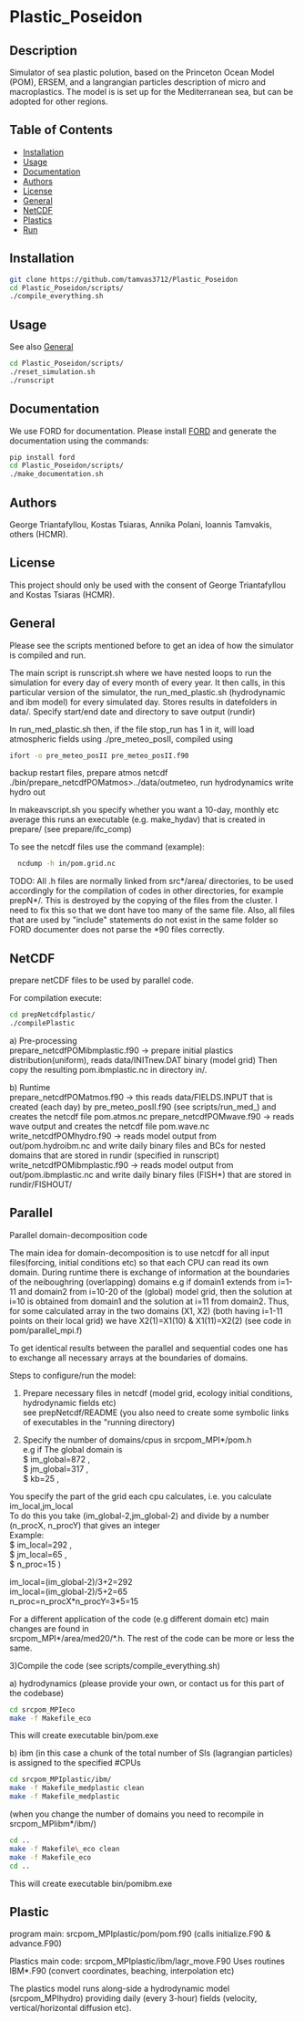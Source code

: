 # Plastic\_Poseidon 

## Description
Simulator of sea plastic polution, based on the Princeton Ocean Model (POM), ERSEM, and a langrangian particles description of micro and macroplastics. The model is is set up for the Mediterranean sea, but can be adopted for other regions. 

## Table of Contents

- [Installation](#installation)
- [Usage](#usage)
- [Documentation](#documentation)
- [Authors](#authors)
- [License](#license)
- [General](#general)
- [NetCDF](#netcdf)
- [Plastics](#plastics)
- [Run](#run)

## Installation
```bash
git clone https://github.com/tamvas3712/Plastic_Poseidon
cd Plastic_Poseidon/scripts/
./compile_everything.sh
```

## Usage
See also [General](#general)
```bash
cd Plastic_Poseidon/scripts/
./reset_simulation.sh
./runscript
```


## Documentation
We use FORD for documentation. Please install [FORD](https://forddocs.readthedocs.io/en/latest/) and generate the documentation using the commands:
```bash
pip install ford
cd Plastic_Poseidon/scripts/
./make_documentation.sh
```

## Authors
George Triantafyllou, Kostas Tsiaras, Annika Polani, Ioannis Tamvakis, others (HCMR).

## License
This project should only be used with the consent of George Triantafyllou and Kostas Tsiaras (HCMR).


## General
Please see the scripts mentioned before to get an idea of how the simulator is compiled and run.

The main script is runscript.sh where we have nested loops to run the simulation for every day of every month of every year. It then calls, in this particular version of the simulator, the run\_med\_plastic.sh (hydrodynamic and ibm model) for every simulated day. Stores results in datefolders in data/.
Specify start/end date and directory to save output (rundir) 

In run\_med\_plastic.sh then, if the file stop\_run has 1 in it, 
  will load atmospheric fields using ./pre\_meteo\_posII, compiled using 
```bash
ifort -o pre_meteo_posII pre_meteo_posII.f90
```
  backup restart files,
  prepare atmos netcdf ./bin/prepare\_netcdfPOMatmos>../data/outmeteo,
  run hydrodynamics
  write hydro out
 
In makeavscript.sh you specify whether you want a 10-day, monthly etc average
  this runs an executable (e.g. make\_hydav) that is created in prepare/ (see prepare/ifc\_comp)

 
To see the netcdf files use the command (example):
```bash
  ncdump -h in/pom.grid.nc 
```

TODO:
All .h files are normally linked from src\*/area/ directories, to be used accordingly for the compilation of codes in other directories, for example prepN\*/. This is destroyed by the copying of the files from the cluster. I need to fix this so that we dont have too many of the same file. Also, all files that are used by "include" statements do not exist in the same folder so FORD documenter does not parse the \*90 files correctly.




## NetCDF
prepare netCDF files to be used by parallel code.

For compilation execute:
```bash
cd prepNetcdfplastic/ 
./compilePlastic
```

a) Pre-processing  
prepare\_netcdfPOMibmplastic.f90 -> prepare initial plastics distribution(uniform), reads data/INITnew.DAT binary (model grid)
Then copy the resulting pom.ibmplastic.nc in directory in/.

b) Runtime  
prepare\_netcdfPOMatmos.f90  -> this reads data/FIELDS.INPUT that is created (each day) by pre\_meteo\_posII.f90 (see scripts/run\_med\_) and creates the netcdf file pom.atmos.nc
prepare\_netcdfPOMwave.f90   -> reads wave output and creates  the netcdf file pom.wave.nc
write\_netcdfPOMhydro.f90 -> reads model output from out/pom.hydroibm.nc and write daily binary files and BCs for nested domains that are stored in rundir (specified in runscript)
write\_netcdfPOMibmplastic.f90 -> reads model output from out/pom.ibmplastic.nc and write daily binary files (FISH\*) that are stored in rundir/FISHOUT/




## Parallel
Parallel domain-decomposition code 

The main idea for domain-decomposition is to use netcdf for all input files(forcing, initial conditions etc)
so that each CPU can read its own domain. During runtime there is exchange of information at the boundaries of
the neiboughring (overlapping) domains 
e.g if domain1 extends from i=1-11 and domain2 from i=10-20 of the (global) model grid, 
then the solution at i=10 is obtained from domain1 and the solution at i=11 from domain2. 
Thus, for some calculated array in the two domains (X1, X2) (both having i=1-11 points on their local grid)
we have X2(1)=X1(10) & X1(11)=X2(2) (see code in pom/parallel\_mpi.f)

To get identical results between the parallel and sequential codes one has to exchange all necessary arrays
at the boundaries of domains. 

Steps to configure/run the model:  
1) Prepare necessary files in netcdf (model grid, ecology initial conditions, hydrodynamic fields etc)  
   see prepNetcdf/README (you also need to create some symbolic links of executables in the "running directory)  

2) Specify the number of domains/cpus in srcpom\_MPI\*/pom.h  
   e.g if The global domain is  
     $  im\_global=872  ,  
     $  jm\_global=317  ,  
     $  kb=25          ,  

 You specify the part of the grid each cpu calculates, i.e. you calculate im\_local,jm\_local  
 To do this you take (im\_global-2,jm\_global-2) and divide by a number (n\_procX, n\_procY) that gives an integer  
 Example:  
     $  im\_local=292    ,  
     $  jm\_local=65    ,  
     $  n\_proc=15       )  

  im\_local=(im\_global-2)/3+2=292  
  im\_local=(im\_global-2)/5+2=65  
  n\_proc=n\_procX\*n\_procY=3\*5=15  


  For a different application of the code (e.g different domain etc) main changes are found in   
  srcpom\_MPI\*/area/med20/\*.h. The rest of the code can be more or less the same.


3)Compile the code (see scripts/compile\_everything.sh)

  a) hydrodynamics (please provide your own, or contact us for this part of the codebase)
```bash
cd srcpom_MPIeco
make -f Makefile_eco
```
  This will create executable bin/pom.exe

  b) ibm (in this case a chunk of the total number of SIs (lagrangian particles) is assigned to the specified #CPUs
```bash
cd srcpom_MPIplastic/ibm/
make -f Makefile_medplastic clean
make -f Makefile_medplastic
```
  (when you change the number of domains you need to recompile in srcpom\_MPIibm\*/ibm/)

```bash
cd ..
make -f Makefile\_eco clean
make -f Makefile_eco
cd ..
```
This will create executable bin/pomibm.exe




## Plastic
program main: srcpom\_MPIplastic/pom/pom.f90 (calls initialize.F90 & advance.F90)

Plastics main code: srcpom\_MPIplastic/ibm/lagr\_move.F90
   Uses routines IBM\*.F90 (convert coordinates, beaching, interpolation etc)

The plastics model runs along-side a hydrodynamic model (srcpom\_MPIhydro) providing daily 
(every 3-hour) fields (velocity, vertical/horizontal diffusion etc). 

 

